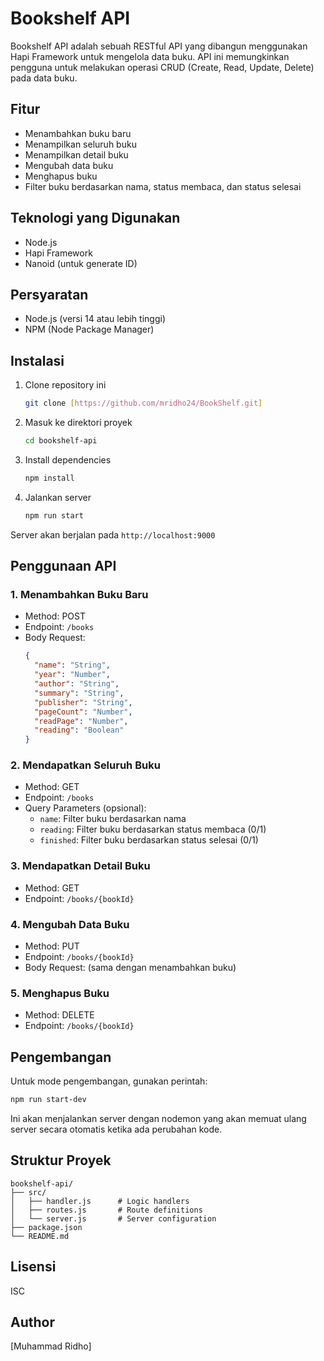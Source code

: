# Bookshelf API

Bookshelf API adalah sebuah RESTful API yang dibangun menggunakan Hapi Framework untuk mengelola data buku. API ini memungkinkan pengguna untuk melakukan operasi CRUD (Create, Read, Update, Delete) pada data buku.

## Fitur

- Menambahkan buku baru
- Menampilkan seluruh buku
- Menampilkan detail buku
- Mengubah data buku
- Menghapus buku
- Filter buku berdasarkan nama, status membaca, dan status selesai

## Teknologi yang Digunakan

- Node.js
- Hapi Framework
- Nanoid (untuk generate ID)

## Persyaratan

- Node.js (versi 14 atau lebih tinggi)
- NPM (Node Package Manager)

## Instalasi

1. Clone repository ini

   ```bash
   git clone [https://github.com/mridho24/BookShelf.git]
   ```

2. Masuk ke direktori proyek

   ```bash
   cd bookshelf-api
   ```

3. Install dependencies

   ```bash
   npm install
   ```

4. Jalankan server
   ```bash
   npm run start
   ```

Server akan berjalan pada `http://localhost:9000`

## Penggunaan API

### 1. Menambahkan Buku Baru

- Method: POST
- Endpoint: `/books`
- Body Request:
  ```json
  {
    "name": "String",
    "year": "Number",
    "author": "String",
    "summary": "String",
    "publisher": "String",
    "pageCount": "Number",
    "readPage": "Number",
    "reading": "Boolean"
  }
  ```

### 2. Mendapatkan Seluruh Buku

- Method: GET
- Endpoint: `/books`
- Query Parameters (opsional):
  - `name`: Filter buku berdasarkan nama
  - `reading`: Filter buku berdasarkan status membaca (0/1)
  - `finished`: Filter buku berdasarkan status selesai (0/1)

### 3. Mendapatkan Detail Buku

- Method: GET
- Endpoint: `/books/{bookId}`

### 4. Mengubah Data Buku

- Method: PUT
- Endpoint: `/books/{bookId}`
- Body Request: (sama dengan menambahkan buku)

### 5. Menghapus Buku

- Method: DELETE
- Endpoint: `/books/{bookId}`

## Pengembangan

Untuk mode pengembangan, gunakan perintah:

```bash
npm run start-dev
```

Ini akan menjalankan server dengan nodemon yang akan memuat ulang server secara otomatis ketika ada perubahan kode.

## Struktur Proyek

```
bookshelf-api/
├── src/
│   ├── handler.js      # Logic handlers
│   ├── routes.js       # Route definitions
│   └── server.js       # Server configuration
├── package.json
└── README.md
```

## Lisensi

ISC

## Author

[Muhammad Ridho]
